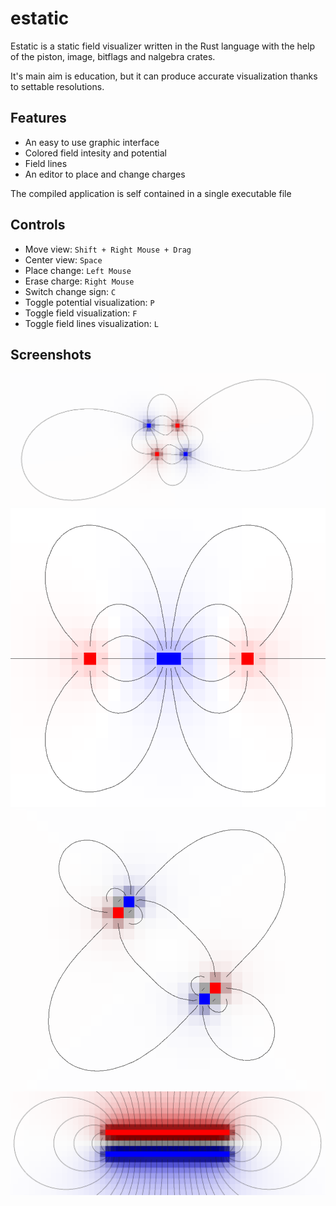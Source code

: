 # estatic
Estatic is a static field visualizer written in the Rust language with the help of the piston, image, bitflags and nalgebra crates.

It's main aim is education, but it can produce accurate visualization thanks to settable resolutions.

## Features
* An easy to use graphic interface
* Colored field intesity and potential
* Field lines
* An editor to place and change charges

The compiled application is self contained in a single executable file

## Controls
* Move view: `Shift + Right Mouse + Drag`
* Center view: `Space`
* Place change: `Left Mouse`
* Erase charge: `Right Mouse`
* Switch change sign: `C`
* Toggle potential visualization: `P`
* Toggle field visualization: `F`
* Toggle field lines visualization: `L`

## Screenshots

![Alt Text](screenshots/screenshot1.png)
![Alt Text](screenshots/screenshot2.png)
![Alt Text](screenshots/screenshot3.png)
![Alt Text](screenshots/screenshot4.png)